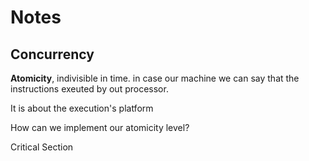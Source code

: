 # Notes

## Concurrency

**Atomicity**, indivisible in time. in case our machine we can say that the instructions exeuted by out processor.

It is about the execution's platform

How can we implement our atomicity level?

Critical Section 